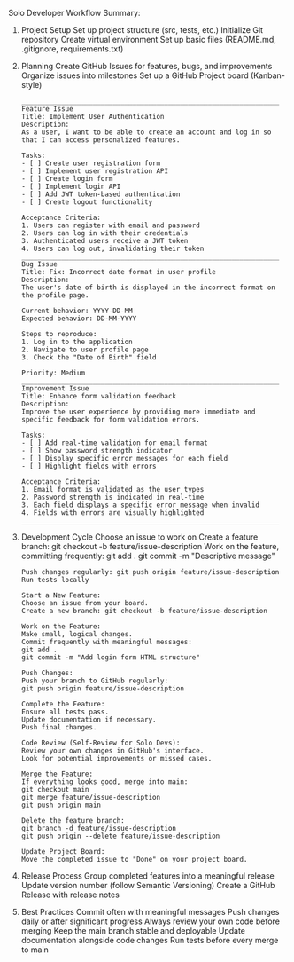 Solo Developer Workflow Summary:

1.  Project Setup
    Set up project structure (src, tests, etc.)
    Initialize Git repository
    Create virtual environment
    Set up basic files (README.md, .gitignore, requirements.txt)

2.  Planning
    Create GitHub Issues for features, bugs, and improvements
    Organize issues into milestones
    Set up a GitHub Project board (Kanban-style)

        _________________________________________________________________
        Feature Issue
        Title: Implement User Authentication
        Description:
        As a user, I want to be able to create an account and log in so that I can access personalized features.

        Tasks:
        - [ ] Create user registration form
        - [ ] Implement user registration API
        - [ ] Create login form
        - [ ] Implement login API
        - [ ] Add JWT token-based authentication
        - [ ] Create logout functionality

        Acceptance Criteria:
        1. Users can register with email and password
        2. Users can log in with their credentials
        3. Authenticated users receive a JWT token
        4. Users can log out, invalidating their token
        _________________________________________________________________
        Bug Issue
        Title: Fix: Incorrect date format in user profile
        Description:
        The user's date of birth is displayed in the incorrect format on the profile page.

        Current behavior: YYYY-DD-MM
        Expected behavior: DD-MM-YYYY

        Steps to reproduce:
        1. Log in to the application
        2. Navigate to user profile page
        3. Check the "Date of Birth" field

        Priority: Medium
        _________________________________________________________________
        Improvement Issue
        Title: Enhance form validation feedback
        Description:
        Improve the user experience by providing more immediate and specific feedback for form validation errors.

        Tasks:
        - [ ] Add real-time validation for email format
        - [ ] Show password strength indicator
        - [ ] Display specific error messages for each field
        - [ ] Highlight fields with errors

        Acceptance Criteria:
        1. Email format is validated as the user types
        2. Password strength is indicated in real-time
        3. Each field displays a specific error message when invalid
        4. Fields with errors are visually highlighted
        _________________________________________________________________

3.  Development Cycle
    Choose an issue to work on
    Create a feature branch: git checkout -b feature/issue-description
    Work on the feature, committing frequently:
    git add .
    git commit -m "Descriptive message"

        Push changes regularly: git push origin feature/issue-description
        Run tests locally

        Start a New Feature:
        Choose an issue from your board.
        Create a new branch: git checkout -b feature/issue-description

        Work on the Feature:
        Make small, logical changes.
        Commit frequently with meaningful messages:
        git add .
        git commit -m "Add login form HTML structure"

        Push Changes:
        Push your branch to GitHub regularly:
        git push origin feature/issue-description

        Complete the Feature:
        Ensure all tests pass.
        Update documentation if necessary.
        Push final changes.

        Code Review (Self-Review for Solo Devs):
        Review your own changes in GitHub's interface.
        Look for potential improvements or missed cases.

        Merge the Feature:
        If everything looks good, merge into main:
        git checkout main
        git merge feature/issue-description
        git push origin main

        Delete the feature branch:
        git branch -d feature/issue-description
        git push origin --delete feature/issue-description

        Update Project Board:
        Move the completed issue to "Done" on your project board.

4.  Release Process
    Group completed features into a meaningful release
    Update version number (follow Semantic Versioning)
    Create a GitHub Release with release notes

5.  Best Practices
    Commit often with meaningful messages
    Push changes daily or after significant progress
    Always review your own code before merging
    Keep the main branch stable and deployable
    Update documentation alongside code changes
    Run tests before every merge to main
